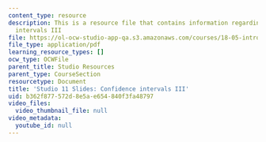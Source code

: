 ```yaml
---
content_type: resource
description: This is a resource file that contains information regarding confidence
  intervals III
file: https://ol-ocw-studio-app-qa.s3.amazonaws.com/courses/18-05-introduction-to-probability-and-statistics-spring-2014/b362f877572d8e5ae654840f3fa48797_MIT18_05S14_studio11_slides.pdf
file_type: application/pdf
learning_resource_types: []
ocw_type: OCWFile
parent_title: Studio Resources
parent_type: CourseSection
resourcetype: Document
title: 'Studio 11 Slides: Confidence intervals III'
uid: b362f877-572d-8e5a-e654-840f3fa48797
video_files:
  video_thumbnail_file: null
video_metadata:
  youtube_id: null
---
```

